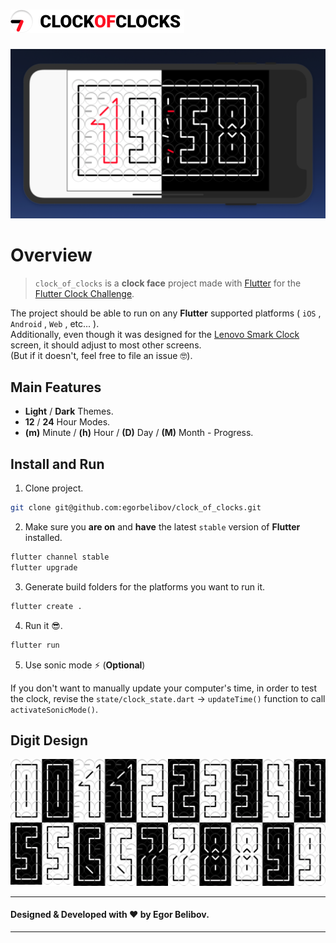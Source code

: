 # [![clock_of_clocks_logo][]][clock_of_clocks_website]

![clock_of_clocks_on_simulator][clock_of_clocks_on_simulator_link]

# Overview

> `clock_of_clocks` is a **clock face** project made with [Flutter](https://flutter.dev) for the [Flutter Clock Challenge][flutter_clock_challenge_website].

The project should be able to run on any **Flutter** supported platforms ( `iOS` , `Android` , `Web` , etc... ).\
Additionally, even though it was designed for the [Lenovo Smark Clock][lenovo_smart_clock_website] screen, it should adjust to most other screens.\
(But if it doesn't, feel free to file an issue 🤓).

## Main Features

* **Light** / **Dark** Themes.
* **12** / **24** Hour Modes.
* **(m)** Minute / **(h)** Hour / **(D)** Day / **(M)** Month - Progress.

## Install and Run

1. Clone project.

``` bash
git clone git@github.com:egorbelibov/clock_of_clocks.git
```

2. Make sure you **are on** and **have** the latest `stable` version of **Flutter** installed.

``` bash
flutter channel stable
flutter upgrade
```

3. Generate build folders for the platforms you want to run it.

``` bash
flutter create . 
```

4. Run it 😎.

``` bash
flutter run
```

5. Use sonic mode ⚡️ (**Optional**)

If you don't want to manually update your computer's time, in order to test the clock, revise the `state/clock_state.dart` -> `updateTime()` function to call `activateSonicMode()`.

## Digit Design

![clock_of_clocks_digits][clock_of_clocks_digits_link]

---

#### Designed & Developed with ❤️ by Egor Belibov.

---

[clock_of_clocks_logo]: https://github.com/egorbelibov/github_assets/blob/master/clock_of_clocks/images/clock_of_clocks_logo.png?raw=true
[clock_of_clocks_website]: https://clockofclocks.web.app

[flutter_clock_challenge_website]: https://flutter.dev/clock

[clock_of_clocks_on_simulator_link]: https://github.com/egorbelibov/github_assets/blob/master/clock_of_clocks/images/clock_of_clocks_on_simulator.png?raw=true

[lenovo_smart_clock_website]: https://www.lenovo.com/us/en/smart-clock

[clock_of_clocks_digits_link]: https://github.com/egorbelibov/github_assets/blob/master/clock_of_clocks/images/clock_of_clocks_digits.png?raw=true

